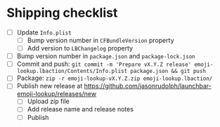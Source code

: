 # Shipping checklist

- [ ] Update `Info.plist`
    - [ ] Bump version number in `CFBundleVersion` property
    - [ ] Add version to `LBChangelog` property
- [ ] Bump version number in `package.json` and `package-lock.json`
- [ ] Commit and push: `git commit -m 'Prepare vX.Y.Z release' emoji-lookup.lbaction/Contents/Info.plist package.json && git push`
- [ ] Package: `zip -r emoji-lookup-vX.Y.Z.zip emoji-lookup.lbaction/`
- [ ] Publish new release at https://github.com/jasonrudolph/launchbar-emoji-lookup/releases/new
    - [ ] Upload zip file
    - [ ] Add release name and release notes
    - [ ] Publish
